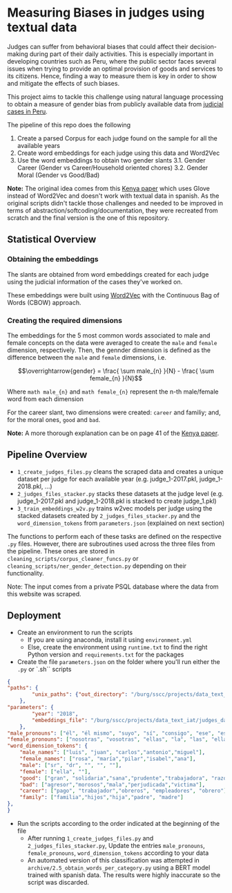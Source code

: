 # Measuring Biases in judges using textual data
Judges can suffer from behavioral biases that could affect their decision-making during part of their daily activities. This is especially important in developing countries such as Peru, where the public sector faces several issues when trying to provide an optimal provision of goods and services to its citizens. Hence, finding a way to measure them is key in order to show and mitigate the effects of such biases. 

This project aims to tackle this challenge using natural language processing to obtain a measure of gender bias from publicly available data from [judicial cases in Peru](https://cej.pj.gob.pe/cej/forms/busquedaform.html).

The pipeline of this repo does the following

1. Create a parsed Corpus for each judge found on the sample for all the available years
2. Create word embeddings for each judge using this data and Word2Vec
3. Use the word embeddings to obtain two gender slants
    3.1. Gender Career (Gender vs Career/Household oriented chores)
    3.2. Gender Moral (Gender vs Good/Bad)

**Note:** The original idea comes from this [Kenya paper](http://users.nber.org/~dlchen/papers/Kenya_Courts_In_Group_Bias.pdf) which uses Glove instead of Word2Vec and doesn't work with textual data in spanish. As the original scripts didn't tackle those challenges and needed to be improved in terms of abstraction/softcoding/documentation, they were recreated from scratch and the final version is the one of this repository.

## Statistical Overview

### Obtaining the embeddings
The slants are obtained from word embeddings created for each judge using the judicial information of the cases they've worked on. 

These embeddings were built using [Word2Vec](https://www.tensorflow.org/text/tutorials/word2vec#:~:text=word2vec%20is%20not%20a%20singular,downstream%20natural%20language%20processing%20tasks.) with the Continuous Bag of Words (CBOW) approach. 

### Creating the required dimensions

The embeddings for the 5 most common words associated to male and female concepts on the data were averaged to create the `male` and `female` dimension, respectively. Then, the gennder dimension is defined as the difference between the `male` and `female` dimensions, i.e.

```math
\overrightarrow{gender} = \frac{ \sum male_{n} }{N}  - \frac{ \sum female_{n} }{N}
```

Where ```math male_{n}``` and ```math female_{n}``` represent the n-th male/female word from each dimension


For the career slant, two dimensions were created: `career` and familiy; and, for the moral ones, `good` and `bad`.

**Note:** A more thorough explanation can be on page 41 of the [Kenya paper](http://users.nber.org/~dlchen/papers/Kenya_Courts_In_Group_Bias.pdf).


## Pipeline Overview

- `1_create_judges_files.py` cleans the scraped data and creates a unique dataset per judge for each available year (e.g. judge_1-2017.pkl, judge_1-2018.pkl, ...)
- `2_judges_files_stacker.py` stacks these datasets at the judge level (e.g. judge_1-2017.pkl and judge_1-2018.pkl is stacked to create judge_1.pkl)
- `3_train_embeddings_w2v.py` trains w2vec models per judge using the stacked datasets created by `2_judges_files_stacker.py` and the `word_dimension_tokens` from `parameters.json` (explained on next section)

The functions to perform each of these tasks are defined on the respective `.py` files. However, there are subroutines used across the three files from the pipeline. These ones are stored in `cleaning_scripts/corpus_cleaner_funcs.py` or `cleaning_scripts/ner_gender_detection.py` depending on their functionality.

Note: The input comes from a private PSQL database where the data from this website was scraped.

## Deployment

- Create an environment to run the scripts
    - If you are using anaconda, install it using `environment.yml`
    - Else, create the environment using `runtime.txt` to find the right Python version and `requirements.txt` for the packages
- Create the file `parameters.json` on the folder where you'll run either the `.py` or `.sh`` scripts
```json
{
"paths": {
        "unix_paths": {"out_directory": "/burg/sscc/projects/data_text_iat/judges_data"}
	},
"parameters": {
        "year": "2018",
        "embeddings_file": "/burg/sscc/projects/data_text_iat/judges_data/SBW-vectors-300-min5.txt"
    },
"male_pronouns": ["él", "él mismo", "suyo", "sí", "consigo", "ese", "ese mismo", "aquel", "aquel mismo", "este", "este mismo", "esto", "aquello", "aquello mismo", "otro", "otro mismo", "alguno", "alguno mismo", "ninguno", "ninguno mismo", "varios", "varios mismos", "pocos", "pocos mismos", "muchos", "muchos mismos", "unos", "unos mismos", "mío", "tuyo", "nuestro", "vuestro", "cuyo", "cuántos", "cuánto", "cuantos", "cuanto", "todo", "tanto", "poco", "demasiado", "algunos", "todos", "tantos", "demasiados", "otros", "nosotros", "vosotros", "ellos", "el", "los", "míos", "tuyos", "nuestros", "vuestros", "suyos", "el que", "el cual", "los que", "los cuales", "cuyos", "mucho", "otro más", "cualquiera", "ambos", "sendos", "uno"],
"female_pronouns": ["nosotras", "vosotras", "ellas", "la", "las", "ella", "mía", "mías", "tuya", "tuyas", "nuestra", "nuestras", "vuestra", "vuestras", "suya", "suyas", "esta", "esa", "aquella", "la que", "la cual", "cuya", "cuanta", "las que", "las cuales", "cuyas", "cuantas", "cuánta", "cuántas", "alguna", "toda", "tanta", "poca", "demasiada", "otra", "mucha", "ninguna", "algunas", "todas", "tantas", "pocas", "demasiadas", "otras", "muchas", "varias", "otra más", "cualquiera", "ambas", "sendas", "una", "ella misma", "sí", "consigo", "esa misma", "aquella misma", "esta misma", "esto", "otra misma", "alguna misma", "ninguna misma", "varias mismas", "pocas mismas", "muchas mismas", "unas", "unas mismas"],
"word_dimension_tokens": {
    "male_names": ["luis", "juan", "carlos","antonio","miguel"],
    "female_names": ["rosa", "maría","pilar","isabel","ana"],
    "male": ["sr", "dr", "", "", ""],
    "female": ["ella", ""],
    "good": ["gran", "solidaria","sana","prudente","trabajadora", "razonabilidad"],
    "bad": ["agresor","morosos","mala","perjudicada","victima"],
    "career": ["pago", "trabajador","obreros", "empleadores", "obrero"],
    "family": ["familia","hijos","hija","padre", "madre"]
},
}
```
- Run the scripts according to the order indicated at the beginning of the file
    - After running `1_create_judges_files.py` and `2_judges_files_stacker.py`, Update the entries `male_pronouns`, `female_pronouns`, `word_dimension_tokens` according to your data
    - An automated version of this classification was attempted in `archive/2.5_obtain_words_per_category.py` using a BERT model trained with spanish data. The results were highly inaccurate so the script was discarded.

